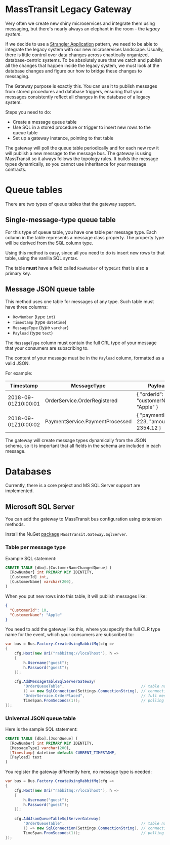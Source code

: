 # MassTransit Legacy Gateway

Very often we create new shiny microservices and integrate them using messaging, 
but there's nearly always an elephant in the room - the _legacy system_.

If we decide to use a [Strangler Application](https://www.martinfowler.com/bliki/StranglerApplication.html)
pattern, we need to be able to integrate the legacy system with our new microservices
landscape. Usually, there is little control over data changes across chaotically organized,
database-centric systems. To be absolutely sure that we catch and publish all the changes
that happen inside the legacy system, we must look at the database changes and
figure our how to bridge these changes to messaging.

The Gateway purpose is exactly this. You can use it to publish messages from 
stored procedures and database triggers, ensuring that your messages consistently
reflect all changes in the database of a legacy system.

Steps you need to do:
 - Create a message queue table
 - Use SQL in a stored procedure or trigger to insert new rows to the queue table
 - Set up a gateway instance, pointing to that table
 
The gateway will poll the queue table periodically and for each new row it will
publish a new message to the message bus. The gateway is using MassTransit
so it always follows the topology rules. It builds the message types dynamically, 
so you cannot use inheritance for your message contracts.

# Queue tables

There are two types of queue tables that the gateway support.

## Single-message-type queue table

For this type of queue table, you have one table per message type. Each column
in the table represents a message class property. The property type will be
derived from the SQL column type.

Using this method is easy, since all you need to do is insert new rows to that
table, using the vanilla SQL syntax.

The table **must** have a field called `RowNumber` of type`int` that is also a primary key.


## Message JSON queue table

This method uses one table for messages of any type. Such table must have three 
columns:
 - `RowNumber` (type `int`)
 - `Timestamp` (type `datetime`)
 - `MessageType` (type `varchar`)
 - `Payload` (type `text`)
 
The `MessageType` column must contain the full CRL type of your message that
your consumers are subscribing to.

The content of your message must be in the `Payload` column, formatted as a 
valid JSON.

For example:

| Timestamp | MessageType | Payload |
|-----------|-------------|---------|
| 2018-09-01Z10:00:01 | OrderService.OrderRegistered | { "orderId": 231, "customerName": "Apple" } |
| 2018-09-01Z10:00:02 | PaymentService.PaymentProcessed | { "paymentId": 223, "amount": 2354.12 } |

The gateway will create message types dynamically from the JSON schema, so it is
important that all fields in the schema are included in each message.

# Databases

Currently, there is a core project and MS SQL Server support are implemented.

## Microsoft SQL Server

You can add the gateway to MassTransit bus configuration using extension methods.

Install the NuGet [package](https://www.nuget.org/packages/MassTransit.Gateway.SqlServer)
 `MassTransit.Gateway.SqlServer`.

### Table per message type

Example SQL statement:
```sql
CREATE TABLE [dbo].[CustomerNameChangedQueue] (
  [RowNumber] int PRIMARY KEY IDENTITY,
  [CustomerId] int,
  [CustomerName] varchar(200),
)
```

When you put new rows into this table, it will publish messages like:

```json
{
  "CustomerId": 10,
  "CustomerName": "Apple"
}
```

You need to add the gateway like this, where you specify the full
CLR type name for the event, which your consumers are subscribed to:

```csharp
var bus = Bus.Factory.CreateUsingRabbitMq(cfg =>
{
    cfg.Host(new Uri("rabbitmq://localhost"), h =>
    {
        h.Username("guest");
        h.Password("guest");
    });
    
    cfg.AddMessageTableSqlServerGateway(
        "OrderQueueTable",                                  // table name
        () => new SqlConnection(Settings.ConnectionString), // connection factory
        "OrderService.OrderPlaced",                         // full message type name
        TimeSpan.FromSeconds(1));                           // polling interval
});
```

### Universal JSON queue table

Here is the sample SQL statement:

```sql
CREATE TABLE [dbo].[JsonQueue] (
  [RowNumber] int PRIMARY KEY IDENTITY,
  [MessageType] varchar(200),
  [Timestamp] datetime default CURRENT_TIMESTAMP,
  [Payload] text
)
```
 
You register the gateway differently here, no message type is needed:

```csharp
var bus = Bus.Factory.CreateUsingRabbitMq(cfg =>
{
    cfg.Host(new Uri("rabbitmq://localhost"), h =>
    {
        h.Username("guest");
        h.Password("guest");
    });
    
    cfg.AddJsonQueueTableSqlServerGateway(
        "OrderQueueTable",                                  // table name
        () => new SqlConnection(Settings.ConnectionString), // connection factory
        TimeSpan.FromSeconds(1));                           // polling interval
});
```


